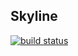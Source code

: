 ## Skyline

[![build status](https://github.com/hoffstadt/Marvel/workflows/Windows%20Builds/badge.svg?branch=master)](https://github.com/hoffstadt/Marvel/actions?workflow=Windows%20Builds)



